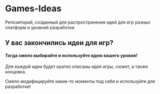 # Games-Ideas

Репозиторий, созданный для распространения идей для игр разных платформ и уровней разработки

## У вас закончились идеи для игр?
#### Тогда смело выбирайте и используйте идею вашего уровня!
Для каждой идеи будет кратко описаны идея игры, сюжет, а также концовка.

Смело модифицируйте какие-то моменты под себя и используйте для разработки!
